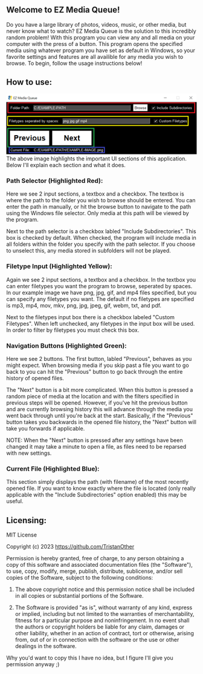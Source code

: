 ## Welcome to EZ Media Queue!
Do you have a large library of photos, videos, music, or other media, but never know what to watch? EZ Media Queue is the solution to this incredibly random problem! With this program you can view any and all media on your computer with the press of a button. This program opens the specified media using whatever program you have set as default in Windows, so your favorite settings and features are all availible for any media you wish to browse. To begin, follow the usage instructions below!

## How to use:
![Image highlighting GUI elements so they can be explained below.](https://github.com/TristanOther/EZ-Media-Queue/blob/main/Misc/Images/example.png)
The above image highlights the important UI sections of this application. Below I'll explain each section and what it does.

### Path Selector (Highlighted Red):
Here we see 2 input sections, a textbox and a checkbox. The textbox is where the path to the folder you wish to browse should be entered. You can enter the path in manually, or hit the browse button to navigate to the path using the Windows file selector. Only media at this path will be viewed by the program. 

Next to the path selector is a checkbox labled "Include Subdirectories". This box is checked by default. When checked, the program will include media in all folders within the folder you specify with the path selector. If you choose to unselect this, any media stored in subfolders will not be played.

### Filetype Input (Highlighted Yellow):
Again we see 2 input sections, a textbox and a checkbox. In the textbox you can enter filetypes you want the program to browse, seperated by spaces. In our example image we have png, jpg, gif, and mp4 files specified, but you can specify any filetypes you want. The default if no filetypes are specified is mp3, mp4, mov, mkv, png, jpg, jpeg, gif, webm, txt, and pdf.

Next to the filetypes input box there is a checkbox labeled "Custom Filetypes". When left unchecked, any filetypes in the input box will be used. In order to filter by filetypes you must check this box.

### Navigation Buttons (Highlighted Green):
Here we see 2 buttons. The first button, labled "Previous", behaves as you might expect. When browsing media if you skip past a file you want to go back to you can hit the "Previous" button to go back through the entire history of opened files. 

The "Next" button is a bit more complicated. When this button is pressed a random piece of media at the location and with the filters specified in previous steps will be opened. However, if you've hit the previous button and are currently browsing history this will advance through the media you went back through until you're back at the start. Basically, if the "Previous" button takes you backwards in the opened file history, the "Next" button will take you forwards if applicable. 

NOTE: When the "Next" button is pressed after any settings have been changed it may take a minute to open a file, as files need to be reparsed with new settings.

### Current File (Highlighted Blue):
This section simply displays the path (with filename) of the most recently opened file. If you want to know exactly where the file is located (only really applicable with the "Include Subdirectories" option enabled) this may be useful.

## Licensing:
MIT License

Copyright (c) 2023 https://github.com/TristanOther

Permission is hereby granted, free of charge, to any person obtaining a copy of this software and associated documentation files (the "Software"), to use, copy, modify, merge, publish, distribute, sublicense, and/or sell copies of the Software, subject to the following conditions:

1. The above copyright notice and this permission notice shall be included in all copies or substantial portions of the Software.
  
2. The Software is provided "as is", without warranty of any kind, express or implied, including but not limited to the warranties of merchantability, fitness for a particular purpose and noninfringement. In no event shall the authors or copyright holders be liable for any claim, damages or other liability, whether in an action of contract, tort or otherwise, arising from, out of or in connection with the software or the use or other dealings in the software.

Why you'd want to copy this I have no idea, but I figure I'll give you permission anyway ;)

